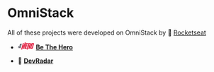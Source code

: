 # OmniStack

All of these projects were developed on OmniStack by 🚀 [Rocketseat](https://rocketseat.com.br/)

- <img src="11-BeTheHero\.github\bethehero.svg" height="16px"/> [**Be The Hero**](11-BeTheHero)

- 🧭 [**DevRadar**](10-DevRadar)
